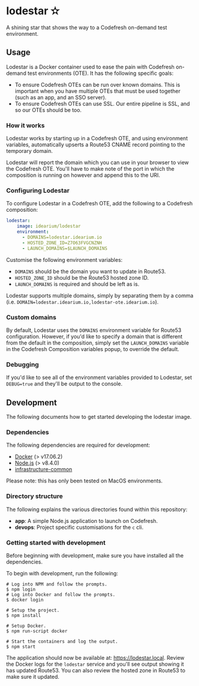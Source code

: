 # lodestar ✫

A shining star that shows the way to a Codefresh on-demand test environment.

## Usage

Lodestar is a Docker container used to ease the pain with Codefresh on-demand test environments (OTE). It has the following specific goals:

- To ensure Codefresh OTEs can be run over known domains. This is important when you have multiple OTEs that must be used together (such as an app, and an SSO server).
- To ensure Codefresh OTEs can use SSL. Our entire pipeline is SSL, and so our OTEs should be too.

### How it works

Lodestar works by starting up in a Codefresh OTE, and using environment variables, automatically upserts a Route53 CNAME record pointing to the temporary domain.

Lodestar will report the domain which you can use in your browser to view the Codefresh OTE. You'll have to make note of the port in which the composition is running on however and append this to the URI.

### Configuring Lodestar

To configure Lodestar in a Codefresh OTE, add the following to a Codefresh composition:

```yml
lodestar:
    image: idearium/lodestar
    environment:
      - DOMAINS=lodestar.idearium.io
      - HOSTED_ZONE_ID=Z7O63FVGCNZNH
      - LAUNCH_DOMAINS=$LAUNCH_DOMAINS
```

Customise the following environment variables:

- `DOMAINS` should be the domain you want to update in Route53.
- `HOSTED_ZONE_ID` should be the Route53 hosted zone ID.
- `LAUNCH_DOMAINS` is required and should be left as is.

Lodestar supports multiple domains, simply by separating them by a comma (i.e. `DOMAIN=lodestar.idearium.io,lodestar-ote.idearium.io`).

### Custom domains

By default, Lodestar uses the `DOMAINS` environment variable for Route53 configuration. However, if you'd like to specify a domain that is different from the default in the composition, simply set the `LAUNCH_DOMAINS` variable in the Codefresh Composition variables popup, to override the default.

### Debugging

If you'd like to see all of the environment variables provided to Lodestar, set `DEBUG=true` and they'll be output to the console.

## Development

The following documents how to get started developing the lodestar image.

### Dependencies

The following dependencies are required for development:

- [Docker](https://www.docker.com/community-edition) (> v17.06.2)
- [Node.js](https://github.com/creationix/nvm) (> v8.4.0)
- [infrastructure-common](https://github.com/idearium/infrastructure-common)

Please note: this has only been tested on MacOS environments.

### Directory structure

The following explains the various directories found within this repository:

- **app**: A simple Node.js application to launch on Codefresh.
- **devops**: Project specific customisations for the `c` cli.

### Getting started with development

Before beginning with development, make sure you have installed all the dependencies.

To begin with development, run the following:

```shell
# Log into NPM and follow the prompts.
$ npm login
# Log into Docker and follow the prompts.
$ docker login

# Setup the project.
$ npm install

# Setup Docker.
$ npm run-script docker

# Start the containers and log the output.
$ npm start
```

The application should now be available at: https://lodestar.local. Review the Docker logs for the `lodestar` service and you'll see output showing it has updated Route53. You can also review the hosted zone in Route53 to make sure it updated.
